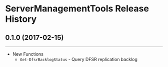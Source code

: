 # ServerManagementTools Release History

## 0.1.0 (2017-02-15)

---

- New Functions
  - `Get-DfsrBacklogStatus` - Query DFSR replication backlog
